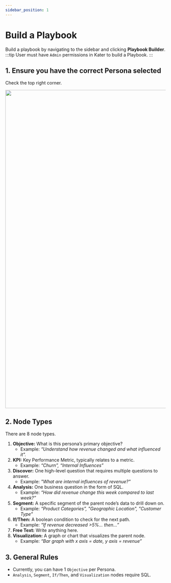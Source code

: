 ```yaml
---
sidebar_position: 1
---
```


# Build a Playbook

Build a playbook by navigating to the sidebar and clicking **Playbook Builder**. 
:::tip
User must have `Admin` permissions in Kater to build a Playbook.
:::

## 1. Ensure you have the correct Persona selected
Check the top right corner. 

<div style={{ display: "flex", justifyContent: "center", padding: "2rem 0 3rem 0" }}>
    <img src={require("../../static/img/persona_selected.png").default} width="1000" />
</div>

## 2. Node Types
There are 8 node types. 

1. **Objective:** What is this persona’s primary objective? 
    * Example: *“Understand how revenue changed and what influenced it".*
2. **KPI:** Key Performance Metric, typically relates to a metric.
    * Example: *“Churn”, “Internal Influences”*
3. **Discover:** One high-level question that requires multiple questions to answer.
    * Example: *"What are internal influences of revenue?"*
4. **Analysis:** One business question in the form of SQL.
    * Example: *“How did revenue change this week compared to last week?”*
5. **Segment:** A specific segment of the parent node’s data to drill down on.
    * Example: *“Product Categories”, "Geographic Location", "Customer Type"*
6. **If/Then:** A boolean condition to check for the next path.
    * Example: *“If revenue decreased >5%... then...”*
7. **Free Text:** Write anything here.
8. **Visualization:** A graph or chart that visualizes the parent node.
    * Example: *“Bar graph with x axis = date, y axis = revenue”*


## 3. General Rules
* Currently, you can have 1 `Objective` per Persona.
* `Analysis`, `Segment`, `If/Then`, and `Visualization` nodes require SQL.
